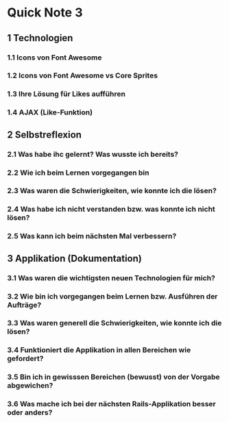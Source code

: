 # Quick Note 3

## 1 Technologien

### 1.1 Icons von Font Awesome

### 1.2 Icons von Font Awesome vs Core Sprites

### 1.3 Ihre Lösung für Likes aufführen

### 1.4 AJAX (Like-Funktion)

## 2 Selbstreflexion

### 2.1 Was habe ihc gelernt? Was wusste ich bereits?

### 2.2 Wie ich beim Lernen vorgegangen bin

### 2.3 Was waren die Schwierigkeiten, wie konnte ich die lösen?

### 2.4 Was habe ich nicht verstanden bzw. was konnte ich nicht lösen?

### 2.5 Was kann ich beim nächsten Mal verbessern?

## 3 Applikation (Dokumentation)

### 3.1 Was waren die wichtigsten neuen Technologien für mich?

### 3.2 Wie bin ich vorgegangen beim Lernen bzw. Ausführen der Aufträge?

### 3.3 Was waren generell die Schwierigkeiten, wie konnte ich die lösen?

### 3.4 Funktioniert die Applikation in allen Bereichen wie gefordert?

### 3.5 Bin ich in gewisssen Bereichen (bewusst) von der Vorgabe abgewichen?

### 3.6 Was mache ich bei der nächsten Rails-Applikation besser oder anders?
